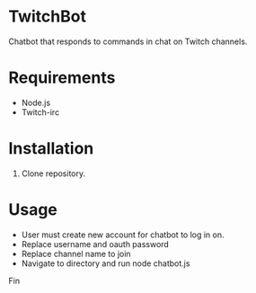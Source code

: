 # TwitchBot

Chatbot that responds to commands in chat on Twitch channels.

# Requirements

* Node.js
* Twitch-irc

# Installation

1. Clone repository.

# Usage

+ User must create new account for chatbot to log in on.
+ Replace username and oauth password
+ Replace channel name to join
+ Navigate to directory and run node chatbot.js

Fin


